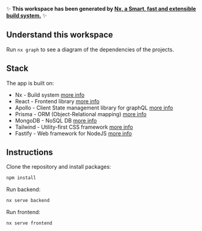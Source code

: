 ✨ **This workspace has been generated by [Nx, a Smart, fast and extensible build system.](https://nx.dev)** ✨

## Understand this workspace

Run `nx graph` to see a diagram of the dependencies of the projects.

## Stack

The app is built on:

- Nx - Build system [more info](https://nx.dev)
- React - Frontend library [more info](https://reactjs.org/)
- Apollo - Client State management library for graphQL [more info](https://www.apollographql.com/client/)
- Prisma - ORM (Object-Relational mapping) [more info](https://www.prisma.io/)
- MongoDB - NoSQL DB [more info](https://www.mongodb.com/)
- Tailwind - Utility-first CSS framework [more info](https://tailwindcss.com/)
- Fastify - Web framework for NodeJS [more info](https://www.fastify.io/)

## Instructions

Clone the repository and install packages:

```bash
npm install
```

Run backend:

```bash
nx serve backend
```

Run frontend:

```bash
nx serve frontend
```
